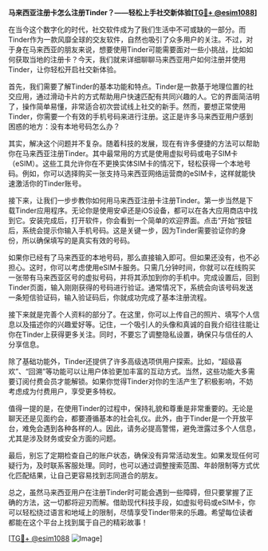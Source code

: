 **马来西亚注册卡怎么注册Tinder？——轻松上手社交新体验[[TG💪+ @esim1088](https://t.me/s/esim1088)]**

在当今这个数字化的时代，社交软件成为了我们生活中不可或缺的一部分。而Tinder作为一款风靡全球的交友软件，自然也吸引了众多用户的关注。不过，对于身在马来西亚的朋友来说，想要使用Tinder可能需要面对一些小挑战，比如如何获取当地的注册卡？今天，我们就来详细聊聊马来西亚用户如何注册并使用Tinder，让你轻松开启社交新体验。

首先，我们需要了解Tinder的基本功能和特点。Tinder是一款基于地理位置的社交应用，通过滑动卡片的方式帮助用户快速匹配有共同兴趣的人。它的界面简洁明了，操作简单易懂，非常适合初次尝试线上社交的新手。然而，要想正常使用Tinder，你需要一个有效的手机号码来进行注册。这正是许多马来西亚用户感到困惑的地方：没有本地号码怎么办？

其实，解决这个问题并不复杂。随着科技的发展，现在有许多便捷的方法可以帮助你在马来西亚注册Tinder。其中最常用的方式是使用虚拟号码或电子SIM卡（eSIM）。这些工具允许你在不更换实体SIM卡的情况下，轻松获得一个本地号码。例如，你可以选择购买一张支持马来西亚网络运营商的eSIM卡，这样就能快速激活你的Tinder账号。

接下来，让我们一步步教你如何用马来西亚注册卡注册Tinder。第一步当然是下载Tinder应用程序。无论你是使用安卓还是iOS设备，都可以在各大应用商店中找到它。安装完成后，打开软件，你会看到一个简单的欢迎界面。点击“开始”按钮后，系统会提示你输入手机号码。这是关键一步，因为Tinder需要验证你的身份，所以确保填写的是真实有效的号码。

如果你已经有了马来西亚的本地号码，那么直接输入即可。但如果还没有，也不必担心。这时，你可以考虑使用eSIM卡服务。只需几分钟时间，你就可以在线购买一张带有马来西亚区号的虚拟号码，并将其添加到你的手机中。完成设置后，回到Tinder页面，输入刚刚获得的号码进行验证。通常情况下，系统会向该号码发送一条短信验证码，输入验证码后，你就成功完成了基本注册流程。

接下来就是完善个人资料的部分了。在这里，你可以上传自己的照片、填写个人信息以及描述你的兴趣爱好等。记住，一个吸引人的头像和真诚的自我介绍往往能让你在Tinder上获得更多关注。同时，不要忘了调整隐私设置，确保只与信任的人分享信息。

除了基础功能外，Tinder还提供了许多高级选项供用户探索。比如，“超级喜欢”、“回溯”等功能可以让用户体验更加丰富的互动方式。当然，这些功能大多需要订阅付费会员才能解锁。如果你觉得Tinder对你的生活产生了积极影响，不妨考虑成为付费用户，享受更多特权。

值得一提的是，在使用Tinder的过程中，保持礼貌和尊重是非常重要的。无论是聊天还是见面约会，都要遵循基本的社会礼仪。此外，由于Tinder是一个开放平台，难免会遇到各种各样的人。因此，请务必提高警惕，避免泄露过多个人信息，尤其是涉及财务或安全方面的问题。

最后，别忘了定期检查自己的账户状态，确保没有异常活动发生。如果发现任何可疑行为，及时联系客服处理。同时，也可以通过调整搜索范围、年龄限制等方式优化匹配结果，让自己更容易找到志同道合的朋友。

总之，虽然马来西亚用户在注册Tinder时可能会遇到一些障碍，但只要掌握了正确的方法，这一切都将迎刃而解。借助现代科技手段，如虚拟号码或eSIM卡，你可以轻松绕过语言和地域上的限制，尽情享受Tinder带来的乐趣。希望每位读者都能在这个平台上找到属于自己的精彩故事！

[[TG💪+ @esim1088](https://t.me/s/esim1088) ![Image](https://i.postimg.cc/4NQfJmqS/Snipaste-2025-05-13-00-14-12.png)]